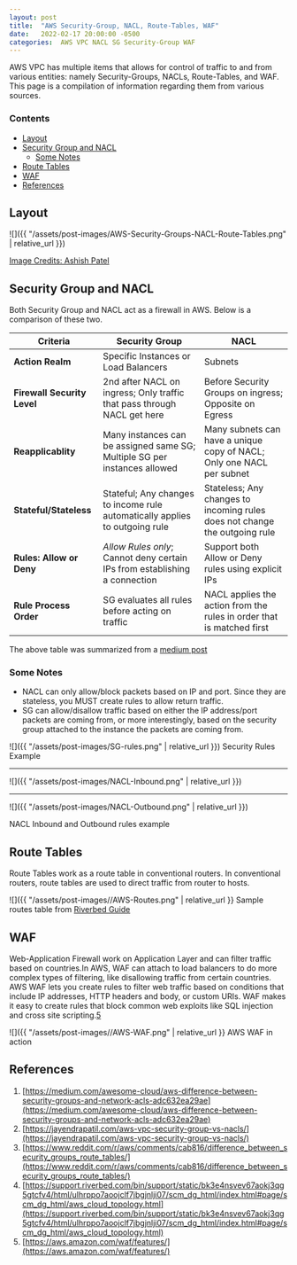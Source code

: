 ```yaml
---
layout: post
title:  "AWS Security-Group, NACL, Route-Tables, WAF"
date:   2022-02-17 20:00:00 -0500
categories:  AWS VPC NACL SG Security-Group WAF
---
```

AWS VPC has multiple items that allows for control of traffic to and from various entities: namely Security-Groups, NACLs, Route-Tables, and WAF. This page is a compilation of information regarding them from various sources.

### Contents
- [Layout](#layout)
- [Security Group and NACL](#security-group-and-nacl)
  - [Some Notes](#some-notes)
- [Route Tables](#route-tables)
- [WAF](#waf)
- [References](#references)


## Layout
![]({{ "/assets/post-images/AWS-Security-Groups-NACL-Route-Tables.png" | relative_url }})

[Image Credits: Ashish Patel](https://medium.com/awesome-cloud/aws-difference-between-security-groups-and-network-acls-adc632ea29ae)

## Security Group and NACL
Both Security Group and NACL act as a firewall in AWS. Below is a comparison of these two.

|Criteria|Security Group|NACL|
|-|-|-|
|**Action Realm**|Specific Instances or Load Balancers|Subnets|
|**Firewall Security Level**|2nd after NACL on ingress; Only traffic that pass through NACL get here|Before Security Groups on ingress; Opposite on Egress|
|**Reapplicablity**|Many instances can be assigned same SG; Multiple SG per instances allowed|Many subnets can have a unique copy of NACL; Only one NACL per subnet|
|**Stateful/Stateless**|Stateful; Any changes to income rule automatically applies to outgoing rule|Stateless; Any changes to incoming rules does not change the outgoing rule|
|**Rules: Allow or Deny**|*Allow Rules only*; Cannot deny certain IPs from establishing a connection|Support both Allow or Deny rules using explicit IPs|
|**Rule Process Order**|SG evaluates all rules before acting on traffic|NACL applies the action from the rules in order that is matched first|

The above table was summarized from a [medium post](https://medium.com/awesome-cloud/aws-difference-between-security-groups-and-network-acls-adc632ea29ae)

### Some Notes
* NACL can only allow/block packets based on IP and port. Since they are stateless, you MUST create rules to allow return traffic.
* SG can allow/disallow traffic based on either the IP address/port packets are coming from, or more interestingly, based on the security group attached to the instance the packets are coming from.

![]({{ "/assets/post-images/SG-rules.png" | relative_url }})
Security Rules Example

--------

![]({{ "/assets/post-images/NACL-Inbound.png" | relative_url }})

------------

![]({{ "/assets/post-images/NACL-Outbound.png" | relative_url }})

NACL Inbound and Outbound rules example

## Route Tables
Route Tables work as a route table in conventional routers. In conventional routers, route tables are used to direct traffic from router to hosts.

![]({{ "/assets/post-images//AWS-Routes.png" | relative_url }}
Sample routes table from [Riverbed Guide](https://support.riverbed.com/bin/support/static/bk3e4nsvev67aokj3qg5gtcfv4/html/ulhrppo7aoojclf7jbgjnlji07/scm_dg_html/index.html#page/scm_dg_html/aws_cloud_topology.html)

## WAF
Web-Application Firewall work on Application Layer and can filter traffic based on countries.In AWS, WAF can attach to load balancers to do more complex types of filtering, like disallowing traffic from certain countries. AWS WAF lets you create rules to filter web traffic based on conditions that include IP addresses, HTTP headers and body, or custom URIs. WAF makes it easy to create rules that block common web exploits like SQL injection and cross site scripting.[5](https://aws.amazon.com/waf/features/)

![]({{ "/assets/post-images//AWS-WAF.png" | relative_url }}
AWS WAF in action


## References
1. [https://medium.com/awesome-cloud/aws-difference-between-security-groups-and-network-acls-adc632ea29ae](https://medium.com/awesome-cloud/aws-difference-between-security-groups-and-network-acls-adc632ea29ae)
2. [https://jayendrapatil.com/aws-vpc-security-group-vs-nacls/](https://jayendrapatil.com/aws-vpc-security-group-vs-nacls/)
3. [https://www.reddit.com/r/aws/comments/cab816/difference_between_security_groups_route_tables/](https://www.reddit.com/r/aws/comments/cab816/difference_between_security_groups_route_tables/)
4. [https://support.riverbed.com/bin/support/static/bk3e4nsvev67aokj3qg5gtcfv4/html/ulhrppo7aoojclf7jbgjnlji07/scm_dg_html/index.html#page/scm_dg_html/aws_cloud_topology.html](https://support.riverbed.com/bin/support/static/bk3e4nsvev67aokj3qg5gtcfv4/html/ulhrppo7aoojclf7jbgjnlji07/scm_dg_html/index.html#page/scm_dg_html/aws_cloud_topology.html)
5. [https://aws.amazon.com/waf/features/](https://aws.amazon.com/waf/features/)